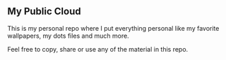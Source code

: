 ## My Public Cloud

This is my personal repo where I put everything personal like my favorite wallpapers, my dots files and much more.

Feel free to copy, share or use any of the material in this repo.

